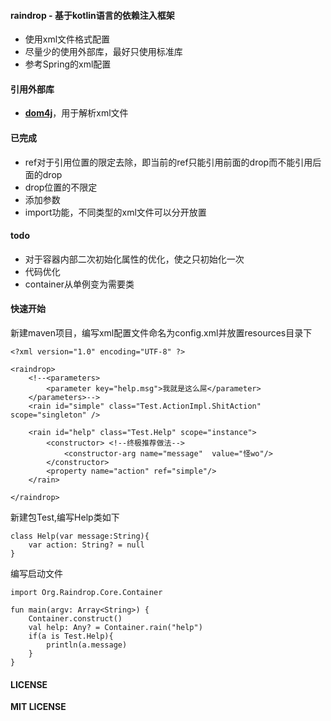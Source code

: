 #### raindrop - 基于kotlin语言的依赖注入框架
* 使用xml文件格式配置
* 尽量少的使用外部库，最好只使用标准库
* 参考Spring的xml配置

#### 引用外部库
*  **[dom4j](http://dom4j.github.io/)**，用于解析xml文件

#### 已完成
* ref对于引用位置的限定去除，即当前的ref只能引用前面的drop而不能引用后面的drop
* drop位置的不限定
* 添加参数
* import功能，不同类型的xml文件可以分开放置

#### todo
* 对于容器内部二次初始化属性的优化，使之只初始化一次
* 代码优化
* container从单例变为需要类

#### 快速开始
新建maven项目，编写xml配置文件命名为config.xml并放置resources目录下

```
<?xml version="1.0" encoding="UTF-8" ?>

<raindrop>
    <!--<parameters>
        <parameter key="help.msg">我就是这么屌</parameter>
    </parameters>-->
    <rain id="simple" class="Test.ActionImpl.ShitAction" scope="singleton" />

    <rain id="help" class="Test.Help" scope="instance">
        <constructor> <!--终极推荐做法-->
            <constructor-arg name="message"  value="怪wo"/>
        </constructor>
        <property name="action" ref="simple"/>
    </rain>

</raindrop>
```

新建包Test,编写Help类如下

```
class Help(var message:String){
    var action: String? = null
}
```

编写启动文件

```
import Org.Raindrop.Core.Container

fun main(argv: Array<String>) {
    Container.construct()
    val help: Any? = Container.rain("help")
    if(a is Test.Help){
        println(a.message)
    }
}
```

#### LICENSE
**MIT LICENSE**